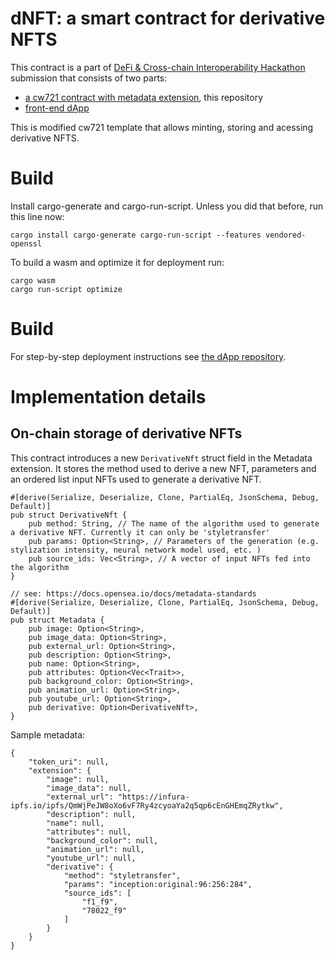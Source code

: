 # dNFT: a smart contract for derivative NFTS


This contract is a part of [DeFi & Cross-chain Interoperability Hackathon](https://gitcoin.co/issue/terra-money/bounties/2/100026890) submission that consists of two parts:

- [a cw721 contract with metadata extension](https://github.com/akalmykov/dcw721-contract/), this repository
- [front-end dApp](https://github.com/akalmykov/dcw721-dapp/)

This is modified cw721 template that allows minting, storing and acessing derivative NFTS.


# Build

Install cargo-generate and cargo-run-script. Unless you did that before, run this line now:

`cargo install cargo-generate cargo-run-script --features vendored-openssl `

To build a wasm and optimize it for deployment run:

```
cargo wasm
cargo run-script optimize
```
# Build

For step-by-step deployment instructions see [the dApp repository](https://github.com/akalmykov/dcw721-dapp/).

# Implementation details
## On-chain storage of derivative NFTs

This contract introduces a new `DerivativeNft` struct field in the Metadata extension. It stores the method used to derive a new NFT, parameters and an ordered list input NFTs used to generate a derivative NFT.

```
#[derive(Serialize, Deserialize, Clone, PartialEq, JsonSchema, Debug, Default)]
pub struct DerivativeNft {
    pub method: String, // The name of the algorithm used to generate a derivative NFT. Currently it can only be 'styletransfer'
    pub params: Option<String>, // Parameters of the generation (e.g. stylization intensity, neural network model used, etc. )
    pub source_ids: Vec<String>, // A vector of input NFTs fed into the algorithm
}

// see: https://docs.opensea.io/docs/metadata-standards
#[derive(Serialize, Deserialize, Clone, PartialEq, JsonSchema, Debug, Default)]
pub struct Metadata {
    pub image: Option<String>,
    pub image_data: Option<String>,
    pub external_url: Option<String>,
    pub description: Option<String>,
    pub name: Option<String>,
    pub attributes: Option<Vec<Trait>>,
    pub background_color: Option<String>,
    pub animation_url: Option<String>,
    pub youtube_url: Option<String>,
    pub derivative: Option<DerivativeNft>,
}

```

Sample metadata:
```
{
    "token_uri": null,
    "extension": {
        "image": null,
        "image_data": null,
        "external_url": "https://infura-ipfs.io/ipfs/QmWjPeJW8oXo6vF7Ry4zcyoaYa2q5qp6cEnGHEmqZRytkw",
        "description": null,
        "name": null,
        "attributes": null,
        "background_color": null,
        "animation_url": null,
        "youtube_url": null,
        "derivative": {
            "method": "styletransfer",
            "params": "inception:original:96:256:284",
            "source_ids": [
                "f1_f9",
                "78022_f9"
            ]
        }
    }
}
```

